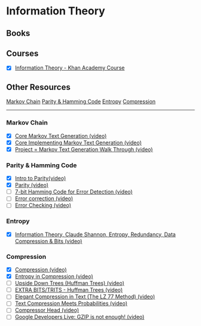 # Information Theory

## Books

## Courses

- [x] [Information Theory - Khan Academy Course](https://www.khanacademy.org/computing/computer-science/informationtheory)

## Other Resources

[Markov Chain](#markov-chain)
[Parity & Hamming Code](#parity--hamming-code)
[Entropy](#entropy)
[Compression](#compression)

____

### Markov Chain
- [x] [Core Markov Text Generation (video)](https://www.coursera.org/learn/data-structures-optimizing-performance/lecture/waxgx/core-markov-text-generation)
- [x] [Core Implementing Markov Text Generation (video)](https://www.coursera.org/learn/data-structures-optimizing-performance/lecture/gZhiC/core-implementing-markov-text-generation)
- [x] [Project = Markov Text Generation Walk Through (video)](https://www.coursera.org/learn/data-structures-optimizing-performance/lecture/EUjrq/project-markov-text-generation-walk-through)

### Parity & Hamming Code
- [x] [Intro to Parity(video)](https://www.youtube.com/watch?v=q-3BctoUpHE)
- [x] [Parity (video)](https://www.youtube.com/watch?v=DdMcAUlxh1M)
- [ ] [7-bit Hamming Code for Error Detection (video)](https://www.youtube.com/watch?v=1A_NcXxdoCc)
- [ ] [Error correction (video)](https://www.youtube.com/watch?v=JAMLuxdHH8o)
- [ ] [Error Checking (video)](https://www.youtube.com/watch?v=wbH2VxzmoZk)

### Entropy
- [x] [Information Theory, Claude Shannon, Entropy, Redundancy, Data Compression & Bits (video)](https://youtu.be/JnJq3Py0dyM?t=176)

### Compression
- [x] [Compression (video)](https://www.youtube.com/watch?v=Lto-ajuqW3w)
- [x] [Entropy in Compression (video)](https://www.youtube.com/watch?v=M5c_RFKVkko)
- [ ] [Upside Down Trees (Huffman Trees) (video)](https://www.youtube.com/watch?v=umTbivyJoiI)
- [ ] [EXTRA BITS/TRITS - Huffman Trees (video)](https://www.youtube.com/watch?v=DV8efuB3h2g)
- [ ] [Elegant Compression in Text (The LZ 77 Method) (video)](https://www.youtube.com/watch?v=goOa3DGezUA)
- [ ] [Text Compression Meets Probabilities (video)](https://www.youtube.com/watch?v=cCDCfoHTsaU)
- [ ] [Compressor Head (video)](https://www.youtube.com/playlist?list=PLOU2XLYxmsIJGErt5rrCqaSGTMyyqNt2H)
- [ ] [Google Developers Live: GZIP is not enough! (video)](https://www.youtube.com/watch?v=whGwm0Lky2s)
